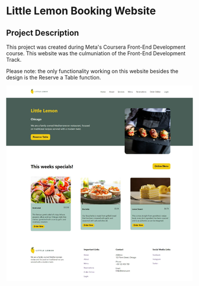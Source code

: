 # Little Lemon Booking Website

## Project Description
This project was created during Meta's Coursera Front-End Development course. This website was the culmuniation of the Front-End Development Track.

Please note: the only functionality working on this website besides the design is the Reserve a Table function.

![little lemon website table booking](/src/images/github-cover.png)



